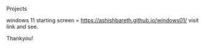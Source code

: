 Projects

windows 11 starting screen =  https://ashishbareth.github.io/windows01/
visit link and see.

Thankyou!
